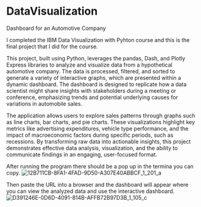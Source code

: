 # DataVisualization
Dashboard for an Automotive Company

I completed the IBM Data Visualization with Pyhton course and this is the final project that I did for the course.

This project, built using Python, leverages the pandas, Dash, and Plotly Express libraries to analyze and visualize data from a hypothetical automotive company. The data is processed, filtered, and sorted to generate a variety of interactive graphs, which are presented within a dynamic dashboard. The dashboard is designed to replicate how a data scientist might share insights with stakeholders during a meeting or conference, emphasizing trends and potential underlying causes for variations in automobile sales.

The application allows users to explore sales patterns through graphs such as line charts, bar charts, and pie charts. These visualizations highlight key metrics like advertising expenditures, vehicle type performance, and the impact of macroeconomic factors during specific periods, such as recessions. By transforming raw data into actionable insights, this project demonstrates effective data analysis, visualization, and the ability to communicate findings in an engaging, user-focused format. 

After running the program there should be a pop up in the termina you can copy.
![12B711CB-8FA1-4FAD-9D50-A307E40ABBCF_1_201_a](https://github.com/user-attachments/assets/1fdcf675-aa6f-4f0d-be14-e9ca1d2b2787)

Then paste the URL into a browser and the dashboard will appear where you can view the analyzed data and use the interactive dashboard.
![D391246E-0D6D-4091-814B-AFFB72B97D3B_1_105_c](https://github.com/user-attachments/assets/0ffc71e4-3351-4563-bfcb-1f0cb0d0e5be)

